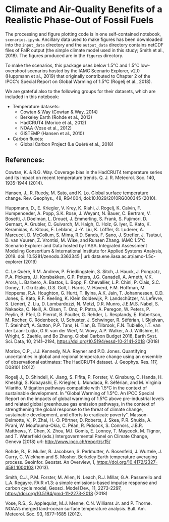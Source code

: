 # Climate and Air-Quality Benefits of a Realistic Phase-Out of Fossil Fuels

The processing and figure plotting code is in one self-contained notebook, `scenarios.ipynb`. Ancillary data used to make figures has been downloaded into the `input_data` directory and the `output_data` directory contains netCDF files of FaIR output (the simple climate model used in this study; Smith et al., 2018). The figures produced are in the `figures` directory.

To make the scenarios, this package uses below 1.5&deg;C and 1.5&deg;C low-overshoot scenarios hosted by the IAMC Scenario Explorer, v2.0 (Huppmann et al., 2019) that originally contributed to Chapter 2 of the IPCC's Special Report on Global Warming of 1.5&deg;C (Rogelj et al., 2018). 

We are grateful also to the following groups for their datasets, which are included in this notebook:
- Temperature datasets:
  - Cowtan & Way (Cowtan & Way, 2014)
  - Berkeley Earth (Rohde et al., 2013)
  - HadCRUT4 (Morice et al., 2012)
  - NOAA (Vose et al., 2012)
  - GISTEMP (Hansen et al., 2010)
- Carbon fluxes:
  - Global Carbon Project (Le Quéré et al., 2018)


## References:
Cowtan, K. & R.G. Way. Coverage bias in the HadCRUT4 temperature series and its impact on recent temperature trends. Q. J. R. Meteorol. Soc. 140, 1935-1944 (2014).

Hansen, J., R. Ruedy, M. Sato, and K. Lo. Global surface temperature change. Rev. Geophys., 48, RG4004, doi:10.1029/2010RG000345 (2010).

Huppmann, D., E. Kriegler, V. Krey, K. Riahi, J. Rogelj, K. Calvin, F. Humpenoeder, A. Popp, S.K. Rose, J. Weyant, N. Bauer, C. Bertram, V. Bosetti, J. Doelman, L. Drouet, J. Emmerling, S. Frank, S. Fujimori, D. Gernaat, A. Grubler, C. Guivarch, M. Haigh, C. Holz, G. Iyer, E. Kato, K. Keramidas, A. Kitous, F. Leblanc, J.-Y. Liu, K. Löffler, G. Luderer, A. Marcucci, D. McCollum, S. Mima, R.D. Sands, F. Sano, J. Strefler, J. Tsutsui, D. van Vuuren, Z. Vrontisi, M. Wise, and Runsen Zhang. IAMC 1.5°C Scenario Explorer and Data hosted by IIASA. Integrated Assessment Modeling Consortium & International Institute for Applied Systems Analysis, 2019. doi: 10.5281/zenodo.3363345 | url: data.ene.iiasa.ac.at/iamc-1.5c-explorer (2019)

C. Le Quéré, R.M. Andrew, P. Friedlingstein, S. Sitch, J. Hauck, J. Pongratz, P.A. Pickers, J.I. Korsbakken, G.P. Peters, J.G. Canadell, A. Arneth, V.K. Arora, L. Barbero, A. Bastos, L. Bopp, F. Chevallier, L.P. Chini, P. Ciais, S.C. Doney, T. Gkritzalis, D.S. Goll, I. Harris, V. Haverd, F.M. Hoffman, M. Hoppema, R.A. Houghton, G. Hurtt, T. Ilyina, A.K. Jain, T. Johannessen, C.D. Jones, E. Kato, R.F. Keeling, K. Klein Goldewijk, P. Landschützer, N. Lefèvre, S. Lienert, Z. Liu, D. Lombardozzi, N. Metzl, D.R. Munro, J.E.M.S. Nabel, S. Nakaoka, C. Neill, A. Olsen, T. Ono, P. Patra, A. Peregon, W. Peters, P. Peylin, B. Pfeil, D. Pierrot, B. Poulter, G. Rehder, L. Resplandy, E. Robertson, M. Rocher, C. Rödenbeck, U. Schuster, J. Schwinger, R. Séférian, I. Skjelvan, T. Steinhoff, A. Sutton, P.P. Tans, H. Tian, B. Tilbrook, F.N. Tubiello, I.T. van der Laan-Luijkx, G.R. van der Werf, N. Viovy, A.P. Walker, A.J. Wiltshire, R. Wright, S. Zaehle, and Bo Zheng. Global Carbon Budget 2018, Earth Syst. Sci. Data, 10, 2141–2194, https://doi.org/10.5194/essd-10-2141-2018 (2018)

Morice, C.P., J.J. Kennedy, N.A. Rayner and P.D. Jones. Quantifying uncertainties in global and regional temperature change using an ensemble of observational estimates: The HadCRUT4 dataset. J. Geophys. Res. 117, D08101 (2012)

Rogelj J., D. Shindell, K. Jiang, S. Fifita, P. Forster, V. Ginsburg, C. Handa, H. Kheshgi, S. Kobayashi, E. Kriegler, L. Mundaca, R. Séférian, and M. Virginia Vilariño.
Mitigation pathways compatible with 1.5°C in the context of sustainable development.
In "Global Warming of 1.5°C. An IPCC Special Report on the impacts of global warming of 1.5°C above pre-industrial levels and related global greenhouse gas emission pathways, in the context of strengthening the global response to the threat of climate change, sustainable development, and efforts to eradicate poverty".
Masson-Delmotte, V., P. Zhai, H.-O. Pörtner, D. Roberts, J. Skea, P.R. Shukla, A. Pirani, W. Moufouma-Okia, C. Péan, R. Pidcock, S. Connors, J.B.R. Matthews, Y. Chen, X. Zhou, M.I. Gomis, E. Lonnoy, T. Maycock, M. Tignor, and T. Waterfield (eds.)
Intergovernmental Panel on Climate Change, Geneva (2018)
url: http://www.ipcc.ch/report/sr15/

Rohde, R., R. Muller, R. Jacobsen, S. Perlmutter, A. Rosenfeld, J. Wurtele, J. Curry, C. Wickham and S. Mosher. Berkeley Earth temperature averaging process. Geoinfor. Geostat. An Overview, 1, https://doi.org/10.4172/2327-4581.1000103 (2013).

Smith, C.J., P.M. Forster, M. Allen, N. Leach, R.J. Millar, G.A. Passerello and L.A. Regayre. FAIR v1.3: a simple emissions-based impulse response and carbon cycle model, Geosci. Model Dev., 11, 2273-2297, https://doi.org/10.5194/gmd-11-2273-2018 (2018)

Vose, R.S., S. Applequist, M.J. Menne, C.N. Williams Jr. and P. Thorne. NOAA’s merged land–ocean surface temperature analysis. Bull. Am. Meteorol. Soc. 93, 1677–1685 (2012).

